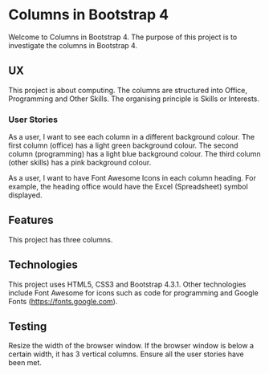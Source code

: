 # Columns in Bootstrap 4

Welcome to Columns in Bootstrap 4.  The purpose of this project is to investigate the columns in Bootstrap 4.

## UX

This project is about computing.  The columns are structured into Office, Programming and Other Skills.
The organising principle is Skills or Interests.

### User Stories

As a user, I want to see each column in a different background colour.  The first column (office) has a light green
background colour.  The second column (programming) has a light blue background colour.  The third column (other skills)
has a pink background colour.

As a user, I want to have Font Awesome Icons in each column heading.  For example, the heading office would have the Excel
(Spreadsheet) symbol displayed.

## Features

This project has three columns.

## Technologies

This project uses HTML5, CSS3 and Bootstrap 4.3.1.  Other technologies include Font Awesome for icons such as code for
programming and Google Fonts (https://fonts.google.com).

## Testing

Resize the width of the browser window.  If the browser window is below a certain width, it has 3 vertical columns.
Ensure all the user stories have been met.